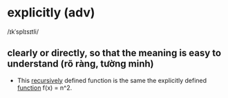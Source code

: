 # explicitly (adv)

/ɪkˈsplɪsɪtli/

## clearly or directly, so that the meaning is easy to understand (rõ ràng, tường minh)

- This [recursively](recursively-adv.md#in-the-way-that-involves-doing-or-saying-the-same-thing-several-times-in-order-to-produce-a-particular-result-or-effect-đệ-quy) defined function is the same the explicitly defined [function](function-n.md#a-relation-from-a-set-into-another-set-hàm-hàm-số) f(x) = n^2.